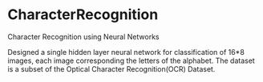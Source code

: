 # CharacterRecognition
Character Recognition using Neural Networks

Designed a single hidden layer neural network for classification of 16*8 images, each image corresponding the letters of the alphabet.
The dataset is a subset of the Optical Character Recognition(OCR) Dataset.
